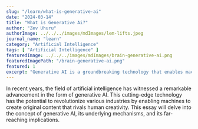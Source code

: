 ```yaml
---
slug: "/learn/what-is-generative-ai"
date: "2024-03-14"
title: "What is Generative Ai?"
author: "Zev Uhuru"
authorImage: ../../../images/mdImages/lem-lifts.jpeg
journal_name: "learn"
category: "Artificial Intelligence"
tags: [ "Artificial Intelligence" ]
featuredImage: ../../../images/mdImages/brain-generative-ai.png
featuredImagePath: "/brain-generative-ai.png"
featured: 1
excerpt: "Generative AI is a groundbreaking technology that enables machines to create original content, such as text, images, and music, by learning patterns from vast datasets."
---
```


In recent years, the field of artificial intelligence has witnessed a remarkable advancement in the form of generative AI. This cutting-edge technology has the potential to revolutionize various industries by enabling machines to create original content that rivals human creativity. This essay will delve into the concept of generative AI, its underlying mechanisms, and its far-reaching implications.